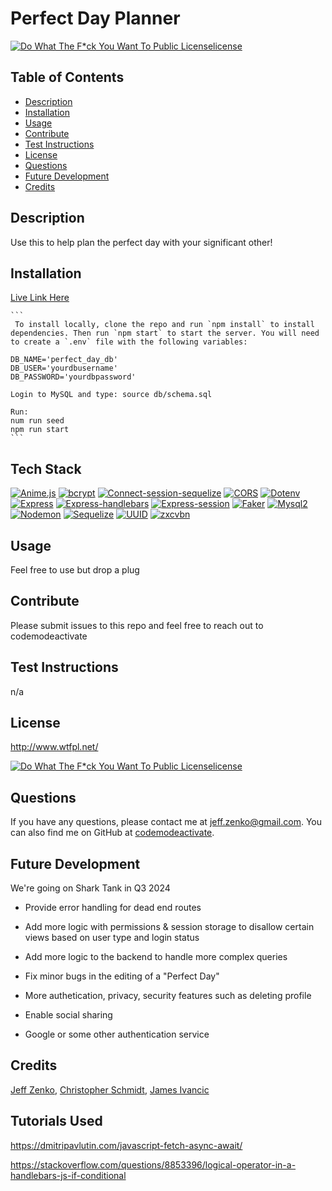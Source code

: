 
  # Perfect Day Planner
  [![Do What The F*ck You Want To Public Licenselicense](https://img.shields.io/badge/License-Do%20What%20The%20F*ck%20You%20Want%20To%20Public%20License-blue)](http://www.wtfpl.net/)
  ## Table of Contents
  * [Description](#Description)
  * [Installation](#Installation)
  * [Usage](#Usage)
  * [Contribute](#Contribute)
  * [Test Instructions](#Test-Instructions)
  * [License](#License)
  * [Questions](#Questions)
  * [Future Development](#Future-Development)
  * [Credits](#Credits)

  ## Description
  Use this to help plan the perfect day with your significant other!
  ## Installation
  [Live Link Here](https://perfect-day-planner.herokuapp.com/)

    ```
     To install locally, clone the repo and run `npm install` to install dependencies. Then run `npm start` to start the server. You will need to create a `.env` file with the following variables:

    DB_NAME='perfect_day_db'
    DB_USER='yourdbusername'
    DB_PASSWORD='yourdbpassword'

    Login to MySQL and type: source db/schema.sql

    Run:
    num run seed
    npm run start
    ```
  ## Tech Stack
[![Anime.js](https://img.shields.io/badge/Anime.js-3.2.1-blue)](https://animejs.com/)
[![bcrypt](https://img.shields.io/badge/bcrypt-5.1.0-blue)](https://www.npmjs.com/package/bcrypt)
[![Connect-session-sequelize](https://img.shields.io/badge/Connect--session--sequelize-7.1.7-blue)](https://www.npmjs.com/package/connect-session-sequelize)
[![CORS](https://img.shields.io/badge/CORS-2.8.5-blue)](https://www.npmjs.com/package/cors)
[![Dotenv](https://img.shields.io/badge/Dotenv-16.0.3-blue)](https://www.npmjs.com/package/dotenv)
[![Express](https://img.shields.io/badge/Express-4.18.2-blue)](https://expressjs.com/)
[![Express-handlebars](https://img.shields.io/badge/Express--handlebars-7.0.7-blue)](https://www.npmjs.com/package/express-handlebars)
[![Express-session](https://img.shields.io/badge/Express--session-1.17.3-blue)](https://www.npmjs.com/package/express-session)
[![Faker](https://img.shields.io/badge/Faker-5.5.3-blue)](https://www.npmjs.com/package/faker)
[![Mysql2](https://img.shields.io/badge/Mysql2-3.3.2-blue)](https://www.npmjs.com/package/mysql2)
[![Nodemon](https://img.shields.io/badge/Nodemon-2.0.22-blue)](https://www.npmjs.com/package/nodemon)
[![Sequelize](https://img.shields.io/badge/Sequelize-6.31.1-blue)](https://sequelize.org/)
[![UUID](https://img.shields.io/badge/UUID-9.0.0-blue)](https://www.npmjs.com/package/uuid)
[![zxcvbn](https://img.shields.io/badge/zxcvbn-4.4.2-blue)](https://www.npmjs.com/package/zxcvbn)

  ## Usage
  Feel free to use but drop a plug
  ## Contribute
  Please submit issues to this repo and feel free to reach out to codemodeactivate
  ## Test Instructions
  n/a
  ## License
  http://www.wtfpl.net/

  [![Do What The F*ck You Want To Public Licenselicense](https://img.shields.io/badge/License-Do%20What%20The%20F*ck%20You%20Want%20To%20Public%20License-blue)](http://www.wtfpl.net/)

  ## Questions
  If you have any questions, please contact me at jeff.zenko@gmail.com. You can also find me on GitHub at [codemodeactivate](https://github.com/codemodeactivate).
  ## Future Development
  We're going on Shark Tank in Q3 2024
  - Provide error handling for dead end routes

  - Add more logic with permissions & session storage to disallow certain views based on user type and login status

  - Add more logic to the backend to handle more complex queries

  - Fix minor bugs in the editing of a "Perfect Day"

  - More authetication, privacy, security features such as deleting profile

  - Enable social sharing
  - Google or some other authentication service

  ## Credits
  [Jeff Zenko](https://github.com/codemodeactivate), [Christopher Schmidt](https://github.com/cschmidt216), [James Ivancic](https://github.com/thejamesdouglas)

 ## Tutorials Used
 https://dmitripavlutin.com/javascript-fetch-async-await/

 https://stackoverflow.com/questions/8853396/logical-operator-in-a-handlebars-js-if-conditional
